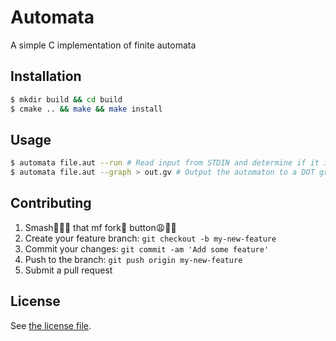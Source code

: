 # Automata

A simple C implementation of finite automata

## Installation

```bash
$ mkdir build && cd build
$ cmake .. && make && make install
```

## Usage

```bash
$ automata file.aut --run # Read input from STDIN and determine if it is accepted
$ automata file.aut --graph > out.gv # Output the automaton to a DOT graph
```

## Contributing

1. Smash:facepunch::facepunch::facepunch: that mf fork:fork_and_knife: button:weary::100::100:
2. Create your feature branch: `git checkout -b my-new-feature`
3. Commit your changes: `git commit -am 'Add some feature'`
4. Push to the branch: `git push origin my-new-feature`
5. Submit a pull request

## License

See [the license file](LICENSE).
